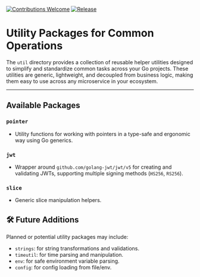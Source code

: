 [![Contributions Welcome](https://img.shields.io/badge/contributions-welcome-brightgreen.svg?style=flat)](https://github.com/kittipat1413/go-common/issues)
[![Release](https://img.shields.io/github/release/kittipat1413/go-common.svg?style=flat)](https://github.com/kittipat1413/go-common/releases/latest)

# Utility Packages for Common Operations

The `util` directory provides a collection of reusable helper utilities designed to simplify and standardize common tasks across your Go projects. These utilities are generic, lightweight, and decoupled from business logic, making them easy to use across any microservice in your ecosystem.

---

## Available Packages

### `pointer`
- Utility functions for working with pointers in a type-safe and ergonomic way using Go generics.

### `jwt`
- Wrapper around `github.com/golang-jwt/jwt/v5` for creating and validating JWTs, supporting multiple signing methods (`HS256`, `RS256`).

### `slice`
- Generic slice manipulation helpers.

## 🛠️ Future Additions

Planned or potential utility packages may include:
- `strings`: for string transformations and validations.
- `timeutil`: for time parsing and manipulation.
- `env`: for safe environment variable parsing.
- `config`: for config loading from file/env.